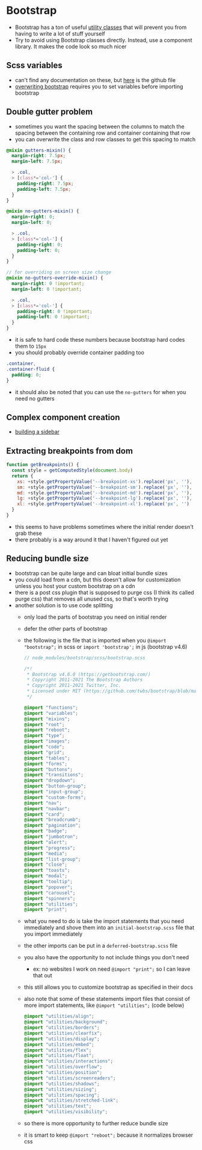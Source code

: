 # Bootstrap

- Bootstrap has a ton of useful [utility classes](https://getbootstrap.com/docs/4.0/utilities/flex/) that will prevent you from having to write a lot of stuff yourself
- Try to avoid using Bootstrap classes directly. Instead, use a component library. It makes the code look so much nicer

## Scss variables

- can't find any documentation on these, but [here](https://github.com/twbs/bootstrap/blob/main/scss/_variables.scss) is the github file
- [overwriting bootstrap](https://stackoverflow.com/questions/38792005/how-to-change-the-bootstrap-primary-color) requires you to set variables before importing bootstrap

## Double gutter problem

- sometimes you want the spacing between the columns to match the spacing between the containing row and container containing that row
- you can overwrite the class and row classes to get this spacing to match

```scss
@mixin gutters-mixin() {
  margin-right: 7.5px;
  margin-left: 7.5px;

  > .col,
  > [class*='col-'] {
    padding-right: 7.5px;
    padding-left: 7.5px;
  }
}

@mixin no-gutters-mixin() {
  margin-right: 0;
  margin-left: 0;

  > .col,
  > [class*='col-'] {
    padding-right: 0;
    padding-left: 0;
  }
}

// for overriding on screen size change
@mixin no-gutters-override-mixin() {
  margin-right: 0 !important;
  margin-left: 0 !important;

  > .col,
  > [class*='col-'] {
    padding-right: 0 !important;
    padding-left: 0 !important;
  }
}
```

- it is safe to hard code these numbers because bootstrap hard codes them to `15px`
- you should probably override container padding too

```scss
.container,
.container-fluid {
  padding: 0;
}
```

- it should also be noted that you can use the `no-gutters` for when you need no gutters

## Complex component creation

- [building a sidebar](https://bootstrapious.com/p/bootstrap-sidebar)

## Extracting breakpoints from dom

```js
function getBreakpoints() {
  const style = getComputedStyle(document.body)
  return {
    xs: +style.getPropertyValue('--breakpoint-xs').replace('px', ''),
    sm: +style.getPropertyValue('--breakpoint-sm').replace('px', ''),
    md: +style.getPropertyValue('--breakpoint-md').replace('px', ''),
    lg: +style.getPropertyValue('--breakpoint-lg').replace('px', ''),
    xl: +style.getPropertyValue('--breakpoint-xl').replace('px', '')
  }
}
```

- this seems to have problems sometimes where the initial render doesn't grab these
- there probably is a way around it that I haven't figured out yet

## Reducing bundle size

- bootstrap can be quite large and can bloat initial bundle sizes
- you could load from a cdn, but this doesn't allow for customization unless you host your custom bootstrap on a cdn
- there is a post css plugin that is supposed to purge css (I think its called purge css) that removes all unused css, so that's worth trying
- another solution is to use code splitting
  - only load the parts of bootstrap you need on initial render
  - defer the other parts of bootstrap
  - the following is the file that is imported when you `@import "bootstrap";` in scss or `import 'bootstrap';` in js (bootstrap v4.6)

    ```scss
    // node_modules/bootstrap/scss/bootstrap.scss

    /*!
     * Bootstrap v4.6.0 (https://getbootstrap.com/)
     * Copyright 2011-2021 The Bootstrap Authors
     * Copyright 2011-2021 Twitter, Inc.
     * Licensed under MIT (https://github.com/twbs/bootstrap/blob/main/LICENSE)
     */

    @import "functions";
    @import "variables";
    @import "mixins";
    @import "root";
    @import "reboot";
    @import "type";
    @import "images";
    @import "code";
    @import "grid";
    @import "tables";
    @import "forms";
    @import "buttons";
    @import "transitions";
    @import "dropdown";
    @import "button-group";
    @import "input-group";
    @import "custom-forms";
    @import "nav";
    @import "navbar";
    @import "card";
    @import "breadcrumb";
    @import "pagination";
    @import "badge";
    @import "jumbotron";
    @import "alert";
    @import "progress";
    @import "media";
    @import "list-group";
    @import "close";
    @import "toasts";
    @import "modal";
    @import "tooltip";
    @import "popover";
    @import "carousel";
    @import "spinners";
    @import "utilities";
    @import "print";
    ```

  - what you need to do is take the import statements that you need immediately and shove them into an `initial-bootstrap.scss` file that you import immediately
  - the other imports can be put in a `deferred-bootstrap.scss` file
  - you also have the opportunity to not include things you don't need
    - ex: no websites I work on need `@import "print";` so I can leave that out
  - this still allows you to customize bootstrap as specified in their docs
  - also note that some of these statements import files that consist of more import statements, like `@import "utilities";` (code below)

    ```scss
    @import "utilities/align";
    @import "utilities/background";
    @import "utilities/borders";
    @import "utilities/clearfix";
    @import "utilities/display";
    @import "utilities/embed";
    @import "utilities/flex";
    @import "utilities/float";
    @import "utilities/interactions";
    @import "utilities/overflow";
    @import "utilities/position";
    @import "utilities/screenreaders";
    @import "utilities/shadows";
    @import "utilities/sizing";
    @import "utilities/spacing";
    @import "utilities/stretched-link";
    @import "utilities/text";
    @import "utilities/visibility";
    ```

  - so there is more opportunity to further reduce bundle size
  - it is smart to keep `@import "reboot";` because it normalizes browser css
